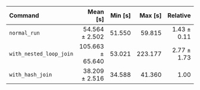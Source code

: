| Command | Mean [s] | Min [s] | Max [s] | Relative |
|:---|---:|---:|---:|---:|
| `normal_run` | 54.564 ± 2.502 | 51.550 | 59.815 | 1.43 ± 0.11 |
| `with_nested_loop_join` | 105.663 ± 65.640 | 53.021 | 223.177 | 2.77 ± 1.73 |
| `with_hash_join` | 38.209 ± 2.516 | 34.588 | 41.360 | 1.00 |
